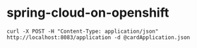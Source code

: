# spring-cloud-on-openshift

```
curl -X POST -H "Content-Type: application/json" http://localhost:8083/application -d @cardApplication.json
```
